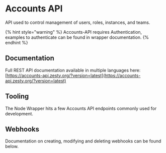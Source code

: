 # Accounts API

API used to control management of users, roles, instances, and teams.

{% hint style="warning" %}
Accounts-API requires Authentication, examples to authenticate can be found in wrapper documentation.
{% endhint %}

## Documentation

Full REST API documentation available in multiple languages here: [https://accounts-api.zesty.org/?version=latest](https://accounts-api.zesty.org/?version=latest)

## Tooling

The Node Wrapper hits a few Accounts API endpoints commonly used for development.

## Webhooks

Documentation on creating, modifying and deleting webhooks can be found below.

